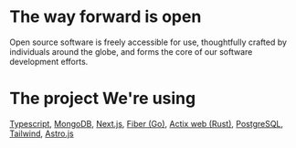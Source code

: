 # The way forward is open
Open source software is freely accessible for use, thoughtfully crafted by individuals around the globe, and forms the core of our software development efforts.

# The project We're using

[Typescript](https://www.typescriptlang.org/), [MongoDB](https://www.mongodb.com/), [Next.js](https://nextjs.org/), [Fiber (Go)](https://gofiber.io/), [Actix web (Rust)](https://actix.rs/), [PostgreSQL](https://www.postgresql.org/), [Tailwind](https://tailwindcss.com/), [Astro.js](https://astro.build)

<!-- Proudly created with GPRM ( https://gprm.itsvg.in ) -->
